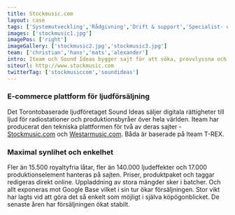 ```yaml
---
title: Stockmusic.com
layout: case
tags: ['Systemutveckling','Rådgivning','Drift & support','Specialist- och projektstöd','Systemförvaltning']
images: ['stockmusic1.jpg']
imagePos: ['right']
imageGallery: ['stockmusic2.jpg','stockmusic3.jpg']
team: ['christian','hans','mats','alexander']
intro: Iteam och Sound Ideas bygger sajt för att söka, provvlyssna och köpa musik, ljudeffekter och produktionselement.
siteurl: http://www.stockmusic.com
twitterTag: ['stockmusiccom','soundideas']
---
```


### E-commerce plattform för ljudförsäljning
Det Torontobaserade ljudföretaget Sound Ideas säljer digitala rättigheter till ljud för radiostationer och produktionsbyråer över hela världen. Iteam har producerat den tekniska plattformen för två av deras sajter - <a href="http://www.stockmusic.com" target="blank">Stockmusic.com</a> och <a href="http://www.westarmusic.com" target="blank">Westarmusic.com</a>. Båda är baserade på Iteam T-REX. 

### Maximal synlihet och enkelhet
Fler än 15.500 royaltyfria låtar, fler än 140.000 ljudeffekter och 17.000 produktionselement hanteras på sajten. Priser, produktpaket och taggar redigeras direkt online. Uppladdning av stora mängder sker i batcher. Och allt exponeras mot Google Base vilket i sin tur ökar försäljningen. Stor vikt har lagts vid att göra det så enkelt som möjligt i själva köpögonblicket. De senaste åren har försäljningen ökat stabilt.
